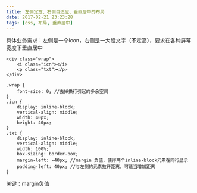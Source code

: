 ```yaml
---
title: 左侧定宽、右侧自适应、垂直居中的布局
date: 2017-02-21 23:23:28
tags: [css, 布局, 垂直居中]
---
```

具体业务需求：左侧是一个icon，右侧是一大段文字（不定高），要求在各种屏幕宽度下垂直居中

```
<div class="wrap">
	<i class="icn"></i>
	<p class="txt"></p>
</div>
```
```
.wrap {
	font-size: 0; //去掉换行引起的多余空间
}
.icn {
	display: inline-block;
	vertical-align: middle;
	width: 40px;
	height: 40px;
}
.txt {
	display: inline-block;
	vertical-align: middle;
	width: 100%;
	box-sizing: border-box;
	margin-left: -40px; //margin 负值，使得两个inline-block元素在同行显示
	padding-left: 40px; //与左侧的元素拉开距离，可适当增加距离
}
```
关键：margin负值
